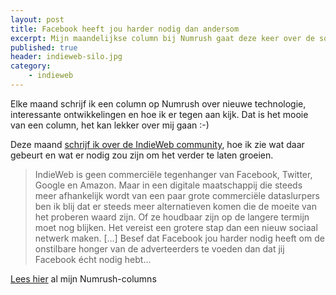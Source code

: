 ```yaml
---
layout: post
title: Facebook heeft jou harder nodig dan andersom
excerpt: Mijn maandelijkse column bij Numrush gaat deze keer over de sociale silo's en de opkomst van het open IndieWeb
published: true
header: indieweb-silo.jpg
category: 
    - indieweb
---
```


Elke maand schrijf ik een column op Numrush over nieuwe technologie, interessante ontwikkelingen en hoe ik er tegen aan kijk. Dat is het mooie van een column, het kan lekker over mij gaan :-)

Deze maand [schrijf ik over de IndieWeb community][1], hoe ik zie wat daar gebeurt en wat er nodig zou zijn om het verder te laten groeien.

> IndieWeb is geen commerciële tegenhanger van Facebook, Twitter, Google en Amazon. Maar in een digitale maatschappij die steeds meer afhankelijk wordt van een paar grote commerciële dataslurpers ben ik blij dat er steeds meer alternatieven komen die de moeite van het proberen waard zijn. Of ze houdbaar zijn op de langere termijn moet nog blijken. Het vereist een grotere stap dan een nieuw sociaal netwerk maken. 
> [...] Besef dat Facebook jou harder nodig heeft om de onstilbare honger van de adverteerders te voeden dan dat jij Facebook écht nodig hebt…

[Lees hier][2] al mijn Numrush-columns

[1]:	http://numrush.nl/2017/11/06/asterix-en-de-indieweb-community/
[2]:	/Numrush-columns